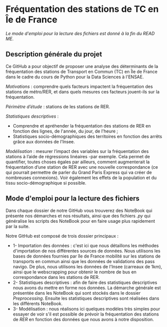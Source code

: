 # Fréquentation des stations de TC en Îe de France
_Le mode d'emploi pour la lecture des fichiers est donné à la fin du READ ME_.

## Description générale du projet
Ce GitHub a pour objectif de proposer une analyse des déterminants de la fréquentation des stations de Transport en Commun (TC) en Île de France dans le cadre du cours de Python pour la Data Sciences à l'ENSAE. 


_Motivations_ : comprendre quels facteurs impactent la fréquentation des stations de métro/RER, et 
dans quels mesures ces facteurs jouent-ils sur la fréquentation.

_Périmètre d’étude_ : stations de les stations de RER.

_Statistiques descriptives_ : 
* Comprendre et apréhender la fréquentation des stations de RER en fonction des lignes, de l'année, du jour, de l'heure ;
* Statistiques socio-démographiques des territoires en fonction des arrêts grâce aux données de l'Insee.

_Modélisation_ : mesurer l’impact des variables sur la fréquentation des stations à l’aide de régressions
linéaires -par exemple. Cela permet de quantifier, toutes choses égales par ailleurs, comment 
augmenterait la fréquentation d’une station de RER avec une nouvelle correspondance (ce qui 
pourrait permettre de parler du Grand Paris Express qui va créer de nombreuses connexions). Voir également les 
effets de la population et du tissu socio-démographique si possible.

## Mode d'emploi pour la lecture des fichiers
Dans chaque dossier de notre GitHub vous trouverez des NoteBook qui présente nos démarches et nos résultats, ainsi que des fichiers *.py* qui généralise les scripts des NoteBook pour en faire usage plus rapidement par la suite.

Notre GitHub est composé de trois dossier principaux :
* 1- Importation des données : c'est ici que nous détaillons les méthodes d'importation de nos différentes sources de données. Nous utilisons les bases de données fournies par île de France mobilité sur les stations de transports en commun ainsi que les données de validations des pass navigo. De plus, nous utilisons les données de l'Insee (carreaux de 1km), ainsi que le webscrapping pour obtenir le nombre de bus en correspondance dans les stations de RER.
* 2- Statistiques descriptives : afin de faire des statistiques descriptives nous avons du mettre en forme nos données. La démarche générale est présentée dans les NoteBook qui sont stockés dans le dossier *Preprocessing*. Ensuite les statistiques descriptives sont réalisées dans les différents NoteBook.
* 3- Modélisation : nous réalisons ici quelques modèles très simples pour essayer de voir s'il est possible de prévoir la fréquentation des stations de *RER* en fonction des données que nous avons à notre disposition.

